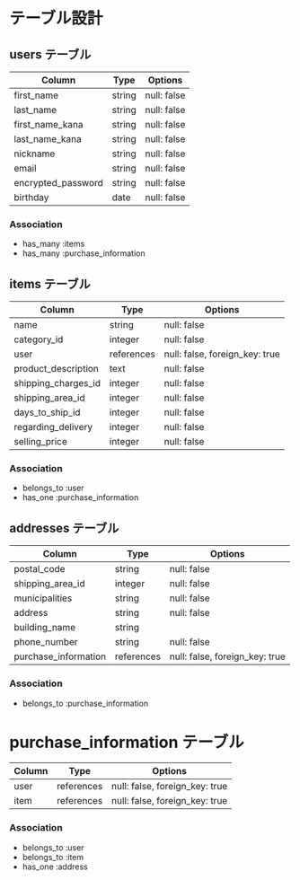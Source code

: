 # テーブル設計

## users テーブル

| Column   | Type   | Options     |
| -------- | ------ | ----------- |
| first_name       | string | null: false |
| last_name        | string | null: false |
| first_name_kana  | string | null: false |
| last_name_kana   | string | null: false |
| nickname         | string | null: false |
| email            | string | null: false |
| encrypted_password | string | null: false |
| birthday          | date | null: false |

### Association

- has_many :items
- has_many :purchase_information

##  items テーブル

| Column                   | Type         | Options      |
|  ------                  | ------       | -----------  |
| name                     |  string      |  null: false |
| category_id              |  integer     |  null: false |
| user                     | references   | null: false, foreign_key: true |
| product_description      |  text        |  null: false |
| shipping_charges_id      |  integer     |  null: false |
| shipping_area_id         |  integer     |  null: false |
| days_to_ship_id          |  integer     |  null: false |
| regarding_delivery       |  integer     |  null: false |
| selling_price            |  integer     |  null: false |


### Association
- belongs_to :user
- has_one :purchase_information

##  addresses テーブル

| Column                            | Type       | Options      |
|  ------                           | ------     | -----------  |
| postal_code                       |  string    |  null: false |
| shipping_area_id                  |  integer   |  null: false |
| municipalities                    |  string    |  null: false |
| address                           |  string    |  null: false |
| building_name                     |  string    | 
| phone_number                      |  string    |  null: false |
| purchase_information               | references | null: false, foreign_key: true |
### Association

- belongs_to :purchase_information

#  purchase_information テーブル

| Column                           | Type      | Options      |
|  ------                          | ------    | -----------  |
| user                             | references | null: false, foreign_key: true |
| item                             | references | null: false, foreign_key: true |
### Association

- belongs_to :user
- belongs_to :item
- has_one :address